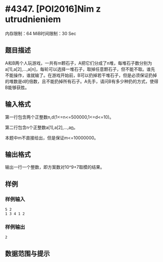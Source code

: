 # #4347. [POI2016]Nim z utrudnieniem

内存限制：64 MiB时间限制：30 Sec

## 题目描述

A和B两个人玩游戏，一共有m颗石子，A把它们分成了n堆，每堆石子数分别为a[1],a[2],...,a[n]，每轮可以选择一堆石子，取掉任意颗石子，但不能不取。谁先不能操作，谁就输了。在游戏开始前，B可以扔掉若干堆石子，但是必须保证扔掉的堆数是d的倍数，且不能扔掉所有石子。A先手，请问B有多少种扔的方式，使得B能够获胜。

## 输入格式

第一行包含两个正整数n,d(1<=n<=500000,1<=d<=10)。

第二行包含n个正整数a[1],a[2],...,a[n](1<=a[i]<=1000000)。

本题中m不直接给出，但是保证m<=10000000。

## 输出格式

输出一行一个整数，即方案数对10^9+7取模的结果。

## 样例

### 样例输入

    
    5 2
    1 3 4 1 2
    

### 样例输出

    
    2
    

## 数据范围与提示
